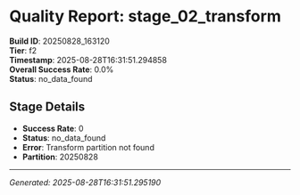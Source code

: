 # Quality Report: stage_02_transform

**Build ID**: 20250828_163120  
**Tier**: f2  
**Timestamp**: 2025-08-28T16:31:51.294858  
**Overall Success Rate**: 0.0%  
**Status**: no_data_found

## Stage Details

- **Success Rate**: 0
- **Status**: no_data_found
- **Error**: Transform partition not found
- **Partition**: 20250828

---
*Generated: 2025-08-28T16:31:51.295190*
